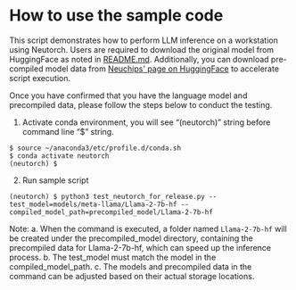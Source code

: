 How to use the sample code
==========================

This script demonstrates how to perform LLM inference on a workstation using Neutorch. Users are required to download the original model from HuggingFace as noted in [README.md](https://github.com/neuchips-support/neuchips-sdk/README.md). Additionally, you can download pre-compiled model data from [Neuchips' page on HuggingFace](https://huggingface.co/neuchips) to accelerate script execution.

Once you have confirmed that you have the language model and precompiled data, please follow the steps below to conduct the testing.

1. Activate conda environment, you will see “(neutorch)” string before command line “$” string.
```
$ source ~/anaconda3/etc/profile.d/conda.sh
$ conda activate neutorch
(neutorch) $
```

2. Run sample script
```
(neutorch) $ python3 test_neutorch_for_release.py -- test_model=models/meta-llama/Llama-2-7b-hf --compiled_model_path=precompiled_model/Llama-2-7b-hf
```

Note: 
a. When the command is executed, a folder named `Llama-2-7b-hf` will be created under the precompiled_model directory, containing the precompiled data for Llama-2-7b-hf, which can speed up the inference process.
b. The test_model must match the model in the compiled_model_path.
c. The models and precompiled data in the command can be adjusted based on their actual storage locations.

